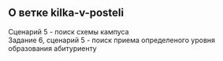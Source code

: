 ## О ветке kilka-v-posteli
Сценарий 5 - поиск схемы кампуса<br />Задание 6, сценарий 5 - поиск приема определеного уровня образования абитуриенту
